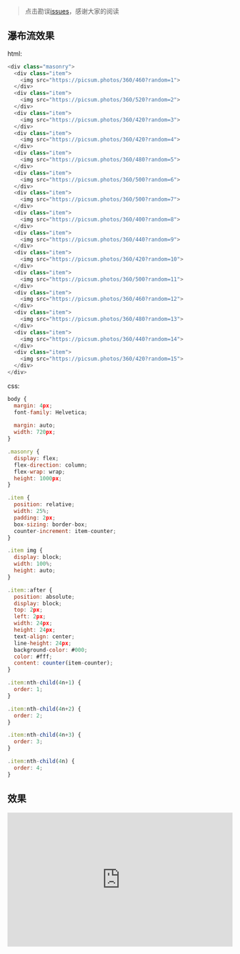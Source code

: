 > 点击勘误[issues](https://github.com/webVueBlog/awesome-css/issues)，感谢大家的阅读

## 瀑布流效果

html: 

```js
<div class="masonry">
  <div class="item">
    <img src="https://picsum.photos/360/460?random=1">
  </div>
  <div class="item">
    <img src="https://picsum.photos/360/520?random=2">
  </div>
  <div class="item">
    <img src="https://picsum.photos/360/420?random=3">
  </div>
  <div class="item">
    <img src="https://picsum.photos/360/420?random=4">
  </div>
  <div class="item">
    <img src="https://picsum.photos/360/480?random=5">
  </div>
  <div class="item">
    <img src="https://picsum.photos/360/500?random=6">
  </div>
  <div class="item">
    <img src="https://picsum.photos/360/500?random=7">
  </div>
  <div class="item">
    <img src="https://picsum.photos/360/400?random=8">
  </div>
  <div class="item">
    <img src="https://picsum.photos/360/440?random=9">
  </div>
  <div class="item">
    <img src="https://picsum.photos/360/420?random=10">
  </div>
  <div class="item">
    <img src="https://picsum.photos/360/500?random=11">
  </div>
  <div class="item">
    <img src="https://picsum.photos/360/460?random=12">
  </div>
  <div class="item">
    <img src="https://picsum.photos/360/480?random=13">
  </div>
  <div class="item">
    <img src="https://picsum.photos/360/440?random=14">
  </div>
  <div class="item">
    <img src="https://picsum.photos/360/420?random=15">
  </div>
</div>
```

css:

```js
body {
  margin: 4px;
  font-family: Helvetica;
  
  margin: auto;
  width: 720px;
}

.masonry {
  display: flex;
  flex-direction: column;
  flex-wrap: wrap;
  height: 1000px;
}

.item {
  position: relative;
  width: 25%;
  padding: 2px;
  box-sizing: border-box;
  counter-increment: item-counter;
}

.item img {
  display: block;
  width: 100%;
  height: auto;
}

.item::after {
  position: absolute;
  display: block;
  top: 2px;
  left: 2px;
  width: 24px;
  height: 24px;
  text-align: center;
  line-height: 24px;
  background-color: #000;
  color: #fff;
  content: counter(item-counter);
}

.item:nth-child(4n+1) {
  order: 1;
}

.item:nth-child(4n+2) {
  order: 2;
}

.item:nth-child(4n+3) {
  order: 3;
}

.item:nth-child(4n) {
  order: 4;
}
```

## 效果

<iframe height="300" style="width: 100%;" scrolling="no" title="瀑布流效果" src="https://codepen.io/webvueblog/embed/PoQjqdb?default-tab=css%2Cresult" frameborder="no" loading="lazy" allowtransparency="true" allowfullscreen="true">
  See the Pen <a href="https://codepen.io/webvueblog/pen/PoQjqdb">
  瀑布流效果</a> by 我是哪吒（达达） (<a href="https://codepen.io/webvueblog">@webvueblog</a>)
  on <a href="https://codepen.io">CodePen</a>.
</iframe>
